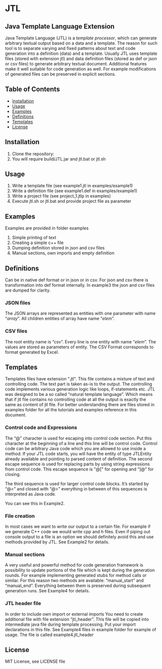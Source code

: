 # JTL
## Java Template Language Extension
Java Template Language (JTL) is a *template processor*, which can generate arbitrary textual output based on a data and a template. The reason for such tool is to separate varying and fixed patterns about text and code generation into a definition (data) and a template. 
Usually JTL uses template files (stored with extension jtl) and data definition files (stored as def or json or csv files) to generate arbitrary textual document. Additional features make it well suitable for code generation as well. For example modifications of generated files can be preserved in explicit sections.

## Table of Contents
- [Installation](#installation)
- [Usage](#usage)
- [Examples](#examples)
- [Definitions](#definitions)
- [Templates](#templates)
- [License](#license)

## Installation
1. Clone the repository:
2. You will require build/JTL.jar and jtl.bat or jtl.sh 

## Usage
1. Write a template file (see example1.jtl in examples/example1)
2. Write a definition file (see example1.def in examples/example1)
3. Write a project file (see project_1.jtlp in examples)
4. Execute jtl.sh or jtl.bat and provide project file as parameter

## Examples
Examples are provided in folder examples
1. Simple printing of text
2. Creating a simple c++ file
3. Dumping definition stored in json and csv files
4. Manual sections, own imports and empty definition

## Definitions
Can be in native def format or in json or in csv. For json and csv there is transformation into def format internally.
In example3 the json and csv files are dumped for clarity.

### JSON files 
The JSON arrays are represented as entities with one parameter with name “_array_”. All children entities of array have name “_elem_”.

### CSV files
The root entity name is “csv”.
Every line is one entity with name “_elem_”. The values are stored as parameters of entity.
The CSV Format corresponds to format generated by Excel.

## Templates
Templates files have extension ".jtl". This file contains a mixture of text and controlling code. The text part is taken as-is to the output. The controlling code implements various generation logic like loops, if-statements etc.
JTL was designed to be a so called “natural template language”. Which means that if jtl file contains no controlling code at all the output is exactly the same as content of jtl file.
For better understanding there are files stored in examples folder for all the tutorials and examples reference in this document. 

### Control code and Expressions
The “@” character is used for escaping into control code section. 
Put this character at the beginning of a line and this line will be control code. 
Control code can be arbitrary Java code which you are allowed to use inside a method.
If your JTL code starts, you will have the entity of type JTLEntity already available and pointing to parsed content of definition.
The second escape sequence is used for replacing parts by using string expressions from control code. 
This escape sequence is "@\[" for opening and “]@” for closing.

The third sequence is used for larger control code blocks. It’s started by “@<” and closed with “@>” everything in between of this sequences is interpreted as Java code. 

You can see this in Example2.

### File creation
In most cases we want to write our output to a certain file. For example if we generate C++ code we would write cpp and h files.  Even if piping out console output to a file is an option we should definitely avoid this and use methods provided by JTL.
See Example2 for details.

### Manual sections
A very useful and powerful method for code generation framework is possibility to update portions of the file which is kept during the generation rounds. 
For example implementing generated stubs for method calls or similar. For this reason two methods are available: “manual_start” and “manual_end”. 
Everything between them is preserved during subsequent generation runs.
See Example4 for details.

### JTL header file
In order to include own import or external imports You need to create additional file with file extension “jtl_header”.
This file will be copied into intermediate java file during template processing. Put your import declarations in this file.
See Example4 files in example folder for example of usage. The file is called example4.jtl_header


## License
MIT License, see LICENSE file 
